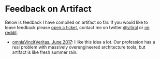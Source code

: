# Feedback on Artifact

Below is feedback I have compiled on artifact so far. If you would like to
leave feedback please [open a ticket][0], contact me on twitter
[@vitiral](https://twitter.com/vitiral) or
[on reddit](https://www.reddit.com/user/vitiral).

- [omniaVincitVeritas, June 2017][1]: I like this idea a lot. Our profession
  has a real problem with massively overengineered architecture tools, but
  artifact is like fresh summer rain.

[0]: https://github.com/vitiral/artifact/issues
[1]: https://www.reddit.com/r/rust/comments/6lhnbp/artifact_081_released_finalfinal_beta/djv60xp/
